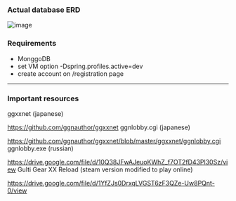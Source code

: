 ### Actual database ERD
![image](https://user-images.githubusercontent.com/52701021/211127900-eb0ffc5b-9d2c-4b35-8fcd-b77da65e4c11.png)


### Requirements

- MonggoDB
- set VM option -Dspring.profiles.active=dev
- create account on /registration page

___

### Important resources

ggxxnet (japanese)

https://github.com/ggnauthor/ggxxnet
ggnlobby.cgi (japanese)

https://github.com/ggnauthor/ggxxnet/blob/master/ggxxnet/ggnlobby.cgi
ggnlobby.exe (russian)

https://drive.google.com/file/d/10Q38JFwAJeuoKWhZ_f7OT2fD43Pl30Sz/view
Gulti Gear XX Reload (steam version modified to play online)

https://drive.google.com/file/d/1YfZJs0DrxqLVGST6zF3QZe-Uw8PQnt-0/view
